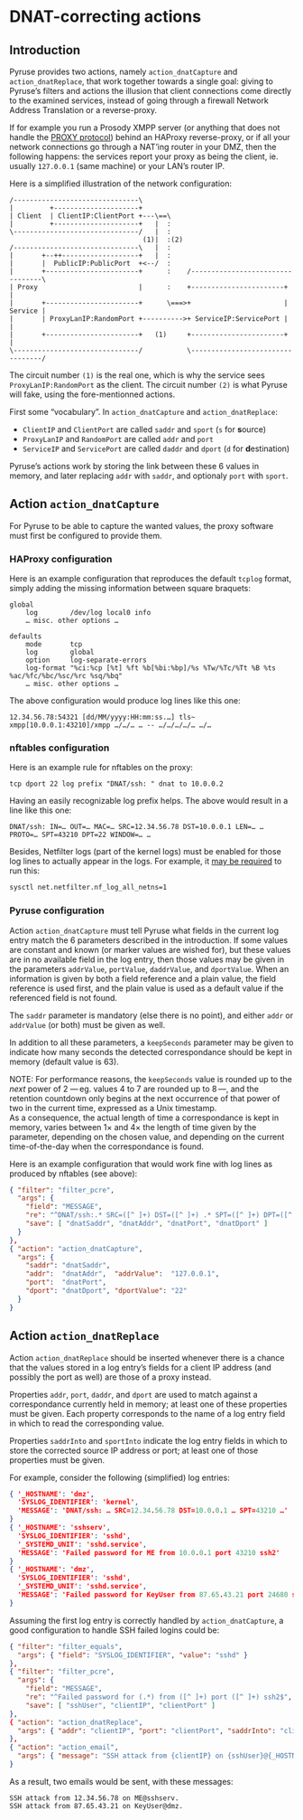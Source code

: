 # DNAT-correcting actions

## Introduction

Pyruse provides two actions, namely `action_dnatCapture` and `action_dnatReplace`, that work together towards a single goal: giving to Pyruse’s filters and actions the illusion that client connections come directly to the examined services, instead of going through a firewall Network Address Translation or a reverse-proxy.

If for example you run a Prosody XMPP server (or anything that does not handle the [PROXY protocol](https://www.haproxy.org/download/1.8/doc/proxy-protocol.txt)) behind an HAProxy reverse-proxy, or if all your network connections go through a NAT’ing router in your DMZ, then the following happens: the services report your proxy as being the client, ie. usually `127.0.0.1` (same machine) or your LAN’s router IP.

Here is a simplified illustration of the network configuration:

```ditaa
/-------------------------------\
|         +---------------------+
| Client  | ClientIP:ClientPort +---\==\
|         +---------------------+   |  :
\-------------------------------/   |  :
                                 (1)|  :(2)
/-------------------------------\   |  :
|       +--++-------------------+   |  :
|       |  PublicIP:PublicPort  +<--/  :
|       +-----------------------+      :    /---------------------------------\
| Proxy                         |      :    +-----------------------+         |
|       +-----------------------+      \===>+                       | Service |
|       | ProxyLanIP:RandomPort +---------->+ ServiceIP:ServicePort |         |
|       +-----------------------+   (1)     +-----------------------+         |
\-------------------------------/           \---------------------------------/
```

The circuit number `(1)` is the real one, which is why the service sees `ProxyLanIP:RandomPort` as the client.
The circuit number `(2)` is what Pyruse will fake, using the fore-mentionned actions.

First some “vocabulary”. In `action_dnatCapture` and `action_dnatReplace`:

* `ClientIP` and `ClientPort` are called `saddr` and `sport` (`s` for **s**ource)
* `ProxyLanIP` and `RandomPort` are called `addr` and `port`
* `ServiceIP` and `ServicePort` are called `daddr` and `dport` (`d` for **d**estination)

Pyruse’s actions work by storing the link between these 6 values in memory, and later replacing `addr` with `saddr`, and optionaly `port` with `sport`.

## Action `action_dnatCapture`

For Pyruse to be able to capture the wanted values, the proxy software must first be configured to provide them.

### HAProxy configuration

Here is an example configuration that reproduces the default `tcplog` format, simply adding the missing information between square braquets:

```haproxy
global
    log        /dev/log local0 info
    … misc. other options …

defaults
    mode       tcp
    log        global
    option     log-separate-errors
    log-format "%ci:%cp [%t] %ft %b[%bi:%bp]/%s %Tw/%Tc/%Tt %B %ts %ac/%fc/%bc/%sc/%rc %sq/%bq"
    … misc. other options …
```

The above configuration would produce log lines like this one:

```log
12.34.56.78:54321 [dd/MM/yyyy:HH:mm:ss.…] tls~ xmpp[10.0.0.1:43210]/xmpp …/…/… … -- …/…/…/…/… …/…
```

### nftables configuration

Here is an example rule for nftables on the proxy:

```nftables
tcp dport 22 log prefix "DNAT/ssh: " dnat to 10.0.0.2
```

Having an easily recognizable log prefix helps.
The above would result in a line like this one:

```log
DNAT/ssh: IN=… OUT=… MAC=… SRC=12.34.56.78 DST=10.0.0.1 LEN=… … PROTO=… SPT=43210 DPT=22 WINDOW=… …
```

Besides, Netfilter logs (part of the kernel logs) must be enabled for those log lines to actually appear in the logs.
For example, it [may be required](https://git.kernel.org/pub/scm/linux/kernel/git/torvalds/linux.git/commit/?id=2851940ffee313e0ff12540a8e11a8c54dea9c65) to run this:

```bash
sysctl net.netfilter.nf_log_all_netns=1
```

### Pyruse configuration

Action `action_dnatCapture` must tell Pyruse what fields in the current log entry match the 6 parameters described in the introduction.
If some values are constant and known (or marker values are wished for), but these values are in no available field in the log entry, then those values may be given in the parameters `addrValue`, `portValue`, `daddrValue`, and `dportValue`.
When an information is given by both a field reference and a plain value, the field reference is used first, and the plain value is used as a default value if the referenced field is not found.

The `saddr` parameter is mandatory (else there is no point), and either `addr` or `addrValue` (or both) must be given as well.

In addition to all these parameters, a `keepSeconds` parameter may be given to indicate how many seconds the detected correspondance should be kept in memory (default value is 63).

NOTE: For performance reasons, the `keepSeconds` value is rounded up to the _next_ power of 2 — eg. values 4 to 7 are rounded up to 8 —, and the retention countdown only begins at the next occurrence of that power of two in the current time, expressed as a Unix timestamp.  
As a consequence, the actual length of time a correspondance is kept in memory, varies between 1× and 4× the length of time given by the parameter, depending on the chosen value, and depending on the current time-of-the-day when the correspondance is found.

Here is an example configuration that would work fine with log lines as produced by nftables (see above):

```json
{ "filter": "filter_pcre",
  "args": {
    "field": "MESSAGE",
    "re": "^DNAT/ssh:.* SRC=([^ ]+) DST=([^ ]+) .* SPT=([^ ]+) DPT=([^ ]+) ",
    "save": [ "dnatSaddr", "dnatAddr", "dnatPort", "dnatDport" ]
  }
},
{ "action": "action_dnatCapture",
  "args": {
    "saddr": "dnatSaddr",
    "addr":  "dnatAddr",  "addrValue":  "127.0.0.1",
    "port":  "dnatPort",
    "dport": "dnatDport", "dportValue": "22"
  }
}
```

## Action `action_dnatReplace`

Action `action_dnatReplace` should be inserted whenever there is a chance that the values stored in a log entry’s fields for a client IP address (and possibly the port as well) are those of a proxy instead.

Properties `addr`, `port`, `daddr`, and `dport` are used to match against a correspondance currently held in memory; at least one of these properties must be given.
Each property corresponds to the name of a log entry field in which to read the corresponding value.

Properties `saddrInto` and `sportInto` indicate the log entry fields in which to store the corrected source IP address or port; at least one of those properties must be given.

For example, consider the following (simplified) log entries:

```json
{ '_HOSTNAME': 'dmz',
  'SYSLOG_IDENTIFIER': 'kernel',
  'MESSAGE': 'DNAT/ssh: … SRC=12.34.56.78 DST=10.0.0.1 … SPT=43210 …'
}
{ '_HOSTNAME': 'sshserv',
  'SYSLOG_IDENTIFIER': 'sshd',
  '_SYSTEMD_UNIT': 'sshd.service',
  'MESSAGE': 'Failed password for ME from 10.0.0.1 port 43210 ssh2'
}
{ '_HOSTNAME': 'dmz',
  'SYSLOG_IDENTIFIER': 'sshd',
  '_SYSTEMD_UNIT': 'sshd.service',
  'MESSAGE': 'Failed password for KeyUser from 87.65.43.21 port 24680 ssh2'
}
```

Assuming the first log entry is correctly handled by `action_dnatCapture`, a good configuration to handle SSH failed logins could be:

```json
{ "filter": "filter_equals",
  "args": { "field": "SYSLOG_IDENTIFIER", "value": "sshd" }
},
{ "filter": "filter_pcre",
  "args": {
    "field": "MESSAGE",
    "re": "^Failed password for (.*) from ([^ ]+) port ([^ ]+) ssh2$",
    "save": [ "sshUser", "clientIP", "clientPort" ]
},
{ "action": "action_dnatReplace",
  "args": { "addr": "clientIP", "port": "clientPort", "saddrInto": "clientIP" }
},
{ "action": "action_email",
  "args": { "message": "SSH attack from {clientIP} on {sshUser}@{_HOSTNAME}." }
}
```

As a result, two emails would be sent, with these messages:

```
SSH attack from 12.34.56.78 on ME@sshserv.
SSH attack from 87.65.43.21 on KeyUser@dmz.
```
